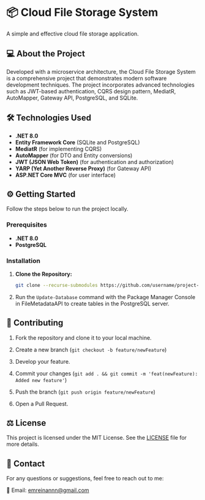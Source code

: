 
# 📦 Cloud File Storage System

A simple and effective cloud file storage application.

## 💻 About the Project

Developed with a microservice architecture, the Cloud File Storage System is a comprehensive project that demonstrates modern software development techniques. The project incorporates advanced technologies such as JWT-based authentication, CQRS design pattern, MediatR, AutoMapper, Gateway API, PostgreSQL, and SQLite.

## 🛠️ Technologies Used

- **.NET 8.0**
- **Entity Framework Core** (SQLite and PostgreSQL)
- **MediatR** (for implementing CQRS)
- **AutoMapper** (for DTO and Entity conversions)
- **JWT (JSON Web Token)** (for authentication and authorization)
- **YARP (Yet Another Reverse Proxy)** (for Gateway API)
- **ASP.NET Core MVC** (for user interface)

## ⚙️ Getting Started

Follow the steps below to run the project locally.

### Prerequisites

- **.NET 8.0**
- **PostgreSQL**

### Installation

1. **Clone the Repository:**
   ```bash
   git clone --recurse-submodules https://github.com/username/project-name.git
   ```

2. Run the `Update-Database` command with the Package Manager Console in FileMetadataAPI to create tables in the PostgreSQL server.

## 🤝 Contributing

1. Fork the repository and clone it to your local machine.

2. Create a new branch (`git checkout -b feature/newFeature`)

3. Develop your feature.

4. Commit your changes (`git add . && git commit -m 'feat(newFeature): Added new feature'`)

5. Push the branch (`git push origin feature/newFeature`)

6. Open a Pull Request.


## ⚖️ License

This project is licensed under the MIT License. See the [LICENSE](LICENSE) file for more details.

## 📧 Contact

For any questions or suggestions, feel free to reach out to me:

📩 Email: emreinannn@gmail.com
